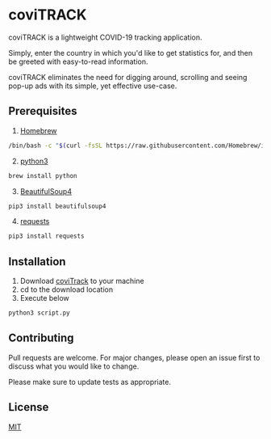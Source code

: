# coviTRACK

coviTRACK is a lightweight COVID-19 tracking application.

Simply, enter the country in which you'd like to get statistics for, and then be greeted with easy-to-read information.

coviTRACK eliminates the need for digging around, scrolling and seeing pop-up ads with its simple, yet effective use-case.

## Prerequisites

1. [Homebrew](https://brew.sh/)
```bash
/bin/bash -c "$(curl -fsSL https://raw.githubusercontent.com/Homebrew/install/master/install.sh)"
```
2. [python3](https://www.python.org/)
```bash
brew install python
```
3. [BeautifulSoup4](https://www.crummy.com/software/BeautifulSoup/bs4/doc/)

```bash
pip3 install beautifulsoup4
```

4. [requests](https://pypi.org/project/requests/)

```bash
pip3 install requests
```

## Installation

1. Download [coviTrack](https://github.com/s-nabeel/coviTRACK) to your machine
2. cd to the download location
3. Execute below

```bash
python3 script.py
```

## Contributing
Pull requests are welcome. For major changes, please open an issue first to discuss what you would like to change.

Please make sure to update tests as appropriate.

## License
[MIT](https://github.com/s-nabeel/coviTRACK/blob/master/LICENSE)

